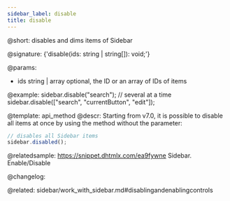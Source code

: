 ```yaml
---
sidebar_label: disable
title: disable
---          
```


@short: disables and dims items of Sidebar

@signature: {'disable(ids: string | string[]): void;'}

@params:
- ids 		string | array	 	optional, the ID or an array of IDs of items

@example:
sidebar.disable("search");
// several at a time
sidebar.disable(["search", "currentButton", "edit"]);


@template: api_method
@descr:
Starting from v7.0, it is possible to disable all items at once by using the method without the parameter:

~~~js
// disables all Sidebar items
sidebar.disabled();
~~~



@relatedsample:
https://snippet.dhtmlx.com/ea9fywne	Sidebar. Enable/Disable

@changelog:

@related: sidebar/work_with_sidebar.md#disablingandenablingcontrols
